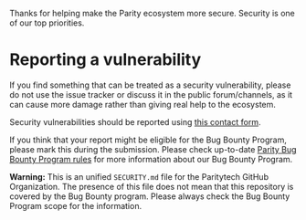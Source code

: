 Thanks for helping make the Parity ecosystem more secure. Security is one of our top priorities.

# Reporting a vulnerability

If you find something that can be treated as a security vulnerability, please do not use the issue tracker or discuss it in the public forum/channels, as it can cause more damage rather than giving real help to the ecosystem.

Security vulnerabilities should be reported using [this contact form](https://security-submission.parity.io/).

If you think that your report might be eligible for the Bug Bounty Program, please mark this during the submission. Please check up-to-date [Parity Bug Bounty Program rules](https://www.parity.io/bug-bounty) for more information about our Bug Bounty Program.

**Warning:** This is an unified `SECURITY.md` file for the Paritytech GitHub Organization. The presence of this file does not mean that this repository is covered by the Bug Bounty program. Please always check the Bug Bounty Program scope for the information.
